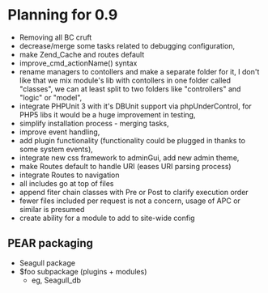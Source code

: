 <!-- Name: RFC/PlanningFor0.9 -->
<!-- Version: 7 -->
<!-- Last-Modified: 2008/08/13 07:22:13 -->
<!-- Author: demian -->
# Planning for 0.9

 * Removing all BC cruft
 * decrease/merge some tasks related to debugging configuration,
 * make Zend_Cache and routes default
 * improve_cmd_actionName() syntax
 * rename managers to contollers and make a separate folder for it, I don't like that we mix module's lib with contollers in one folder called "classes", we can at least split to two folders like "controllers" and "logic" or "model",
 * integrate  PHPUnit 3 with it's DBUnit support via phpUnderControl, for PHP5 libs it would be a huge improvement in testing,
 * simplify installation process - merging tasks,
 * improve event handling,
 * add plugin functionality (functionality could be plugged in thanks to some system events),
 * integrate new css framework to adminGui, add new admin theme,
 * make Routes default to handle URI (eases URI parsing process)
 * integrate Routes to navigation
 * all includes go at top of files
 * append fiter chain classes with Pre or Post to clarify execution order
 * fewer files included per request is not a concern, usage of APC or similar is presumed
 * create ability for a module to add to site-wide config

## PEAR packaging
 * Seagull package
 * $foo subpackage (plugins + modules)
   * eg, Seagull_db